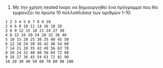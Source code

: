 1. Με την χρήση nested loops να δημιουργηθεί ένα πρόγραμμα που θα εμφανίζει τα πρώτα 10 πολλαπλάσια των αριθμών 1-10:
```
1 2 3 4 5 6 7 8 9 10 
2 4 6 8 10 12 14 16 18 20
3 6 9 12 15 18 21 24 27 30
4 8 12 16 20 24 28 32 36 40
5 10 15 20 25 30 35 40 45 50
6 12 18 24 30 36 42 48 54 60
7 14 21 28 35 42 49 56 63 70
8 16 24 32 40 48 56 64 72 80
9 18 27 36 45 54 63 72 81 90
10 20 30 40 50 60 70 80 90 100
```
